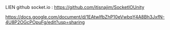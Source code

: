 LIEN github socket.io : https://github.com/itisnajim/SocketIOUnity

https://docs.google.com/document/d/1EAtwIfbZhP10eVwbqY4A8Bh3JxfN-4U8P2OGcPOpuFg/edit?usp=sharing
